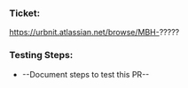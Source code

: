 ### Ticket:
https://urbnit.atlassian.net/browse/MBH-?????

### Testing Steps:
* --Document steps to test this PR--
